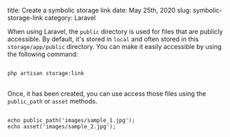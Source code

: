 title: Create a symbolic storage link
date: May 25th, 2020
slug: symbolic-storage-link
category: Laravel

When using Laravel, the `public` directory is used for files that are publicly accessible. By default, it's stored in `local` and often stored in this `storage/app/public` directory. You can make it easily accessible by using the following command:

<pre>
<code class="bash">
php artisan storage:link
</code>
</pre>

Once, it has been created, you can use access those files using the `public_path` or `asset` methods.

<pre>
<code class="php">
echo public_path('images/sample_1.jpg');
echo asset('images/sample_2.jpg');
</code>
</pre>
